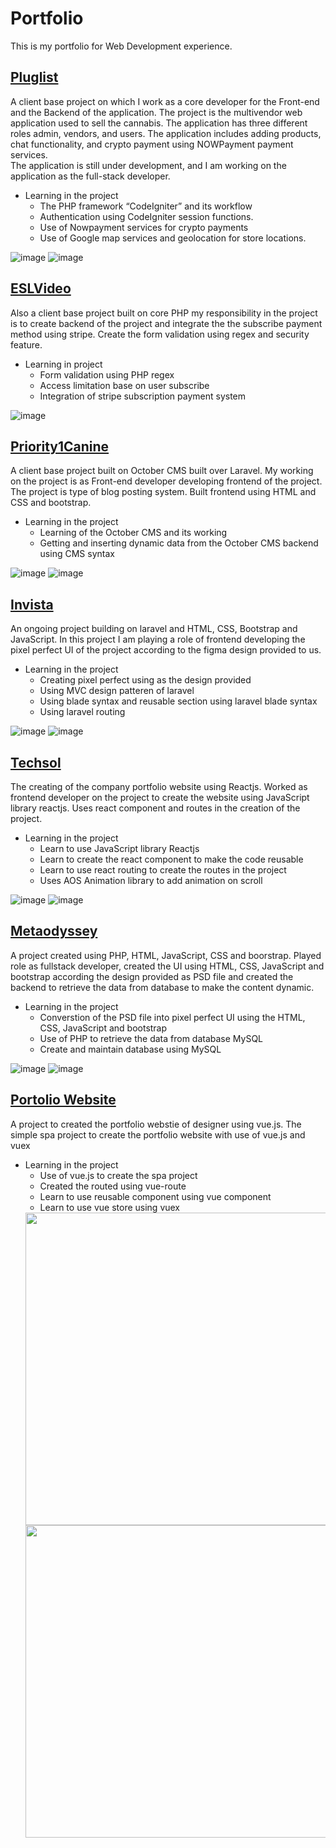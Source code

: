 # Portfolio

This is my portfolio for Web Development experience.
## <a href="https://erickci.staging-server.online/">Pluglist</a>
A client base project on which I work as a core developer for the Front-end and the Backend of the application. The project is the multivendor web application used to sell the cannabis. The application has three different roles admin, vendors, and users. The application includes adding products, chat functionality, and crypto payment using NOWPayment payment services.<br/>
The application is still under development, and I am working on the application as the full-stack developer.<br/>
*	Learning in the project
      -  The PHP framework “CodeIgniter” and its workflow
      -	Authentication using CodeIgniter session functions.
      -	Use of Nowpayment services for crypto payments
      -	Use of Google map services and geolocation for store locations.

![image](https://github.com/Wasayshaikh/Portfolio/assets/71258604/6e1d2cde-5465-42bd-8a90-f69af71bb143)  ![image](https://github.com/Wasayshaikh/Portfolio/assets/71258604/ef376151-621e-442a-8d53-eac3684dab26)

## <a href="https://eslvideo.com/">ESLVideo</a>
Also a client base project built on core PHP my responsibility in the project is to create backend of the project and integrate the the subscribe payment method using stripe. Create the form validation using regex and security feature.
- Learning in project 
    -  Form validation using PHP regex 
    -  Access limitation base on user subscribe
    -  Integration of stripe subscription payment system

![image](https://github.com/Wasayshaikh/Portfolio/assets/71258604/4785a90d-1c67-4a09-86d6-54366db56c45)

## <a href="priority1canine.com">Priority1Canine</a>

A client base project built on October CMS built over Laravel. My working on the project is as Front-end developer developing frontend of the project. The project is type of blog posting system. Built frontend using HTML and CSS and bootstrap.
*   Learning in the project
      - Learning of the October CMS and its working
      - Getting and inserting dynamic data from the October CMS backend using CMS syntax
  

![image](https://github.com/Wasayshaikh/Portfolio/assets/71258604/d2c55cfc-e4f3-4a82-979d-dd1c0d891c69) ![image](https://github.com/Wasayshaikh/Portfolio/assets/71258604/06cf5ed2-e84e-4200-a777-ec965ea470bf)

## <a href="https://yuan.staging-server.online/"> Invista</a>
An ongoing project building on laravel and HTML, CSS, Bootstrap and JavaScript. In this project I am playing a role of frontend developing the pixel perfect UI of the project according to the figma design provided to us.
*   Learning in the project
      - Creating pixel perfect using as the design provided
      - Using MVC design patteren of laravel
      - Using blade syntax and reusable section using laravel blade syntax
      - Using laravel routing
  
![image](https://github.com/Wasayshaikh/Portfolio/assets/71258604/76ab1f96-a9e2-41dd-afa8-916e78be7e01) ![image](https://github.com/Wasayshaikh/Portfolio/assets/71258604/21be8e46-21ee-4bd7-975c-1d2c5d87771e)

## <a href="https://techsolllc.net/"> Techsol</a>
The creating of the company portfolio website using Reactjs. Worked as frontend developer on the project to create the website using JavaScript library reactjs. Uses react component and routes in the creation of the project.
*   Learning in the project
      - Learn to use JavaScript library Reactjs
      - Learn to create the react component to make the code reusable
      - Learn to use react routing to create the routes in the project
      - Uses AOS Animation library to add animation on scroll
  
![image](https://github.com/Wasayshaikh/Portfolio/assets/71258604/b92b1a7d-9537-4f9f-9108-3a1235412ae8) ![image](https://github.com/Wasayshaikh/Portfolio/assets/71258604/88e04b29-2a71-4f40-a0a6-cf4772059c9e)

## <a href="https://www.metaodyssey.io/demo"> Metaodyssey</a>
A project created using PHP, HTML, JavaScript, CSS and boorstrap. Played role as fullstack developer, created the UI using HTML, CSS, JavaScript and bootstrap according the design provided as PSD file and created the backend to retrieve the data from database to make the content dynamic.
*   Learning in the project
      -  Converstion of the PSD file into pixel perfect UI using the HTML, CSS, JavaScript and bootstrap
      -  Use of PHP to retrieve the data from database MySQL
      -  Create and maintain database using MySQL

![image](https://github.com/Wasayshaikh/Portfolio/assets/71258604/a9f9d5cd-dc88-40d0-9aeb-934a30d0e997) ![image](https://github.com/Wasayshaikh/Portfolio/assets/71258604/f78ccc4d-d4a9-4e7e-86d8-6ed2070eb05b)

##  <a href="https://abdullah.wasay.me/"> Portolio Website</a>
A project to created the portfolio webstie of designer using vue.js. The simple spa project to create the portfolio website with use of vue.js and vuex
*   Learning in the project
      - Use of vue.js to create the spa project
      - Created the routed using vue-route
      - Learn to use reusable component using vue component
      - Learn to use vue store using vuex
    <img src="https://github.com/Wasayshaikh/Portfolio/assets/71258604/a006d954-3600-4a8d-a6b5-8d8a51e93ecf" width="500px" />
     <img src="https://github.com/Wasayshaikh/Portfolio/assets/71258604/9d3327e8-8506-436a-aa6a-0cad89d77809" width="500px" />






